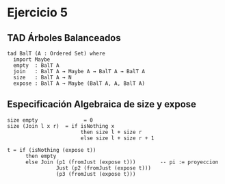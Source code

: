 # Ejercicio 5

## TAD Árboles Balanceados

```
tad BalT (A : Ordered Set) where
  import Maybe
  empty  : BalT A
  join   : BalT A → Maybe A → BalT A → BalT A
  size   : BalT A → N
  expose : BalT A → Maybe (BalT A, A, BalT A)
```

## Especificación Algebraica de size y expose

```
size empty               = 0
size (Join l x r)  = if isNothing x 
                        then size l + size r
                        else size l + size r + 1

t = if (isNothing (expose t))
      then empty
      else Join (p1 (fromJust (expose t)))        -- pi := proyeccion
                Just (p2 (fromJust (expose t)))
                (p3 (fromJust (expose t)))
```